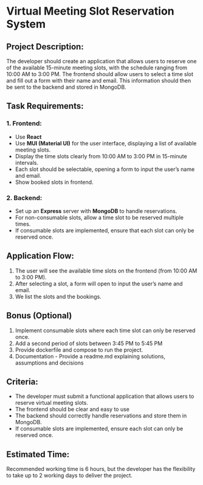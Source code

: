 # Virtual Meeting Slot Reservation System

## Project Description:

The developer should create an application that allows users to reserve one of the available 15-minute meeting slots, with the schedule ranging from 10:00 AM to 3:00 PM. The frontend should allow users to select a time slot and fill out a form with their name and email. This information should then be sent to the backend and stored in MongoDB.

## Task Requirements:

### 1. Frontend:
- Use **React**
- Use **MUI (Material UI)** for the user interface, displaying a list of available meeting slots.
- Display the time slots clearly from 10:00 AM to 3:00 PM in 15-minute intervals.
- Each slot should be selectable, opening a form to input the user’s name and email.
- Show booked slots in frontend.

### 2. Backend:
- Set up an **Express** server with **MongoDB** to handle reservations.
- For non-consumable slots, allow a time slot to be reserved multiple times.
- If consumable slots are implemented, ensure that each slot can only be reserved once.

## Application Flow:
1. The user will see the available time slots on the frontend (from 10:00 AM to 3:00 PM).
2. After selecting a slot, a form will open to input the user’s name and email.
3. We list the slots and the bookings.

## Bonus (Optional)
1. Implement consumable slots where each time slot can only be reserved once.
2. Add a second period of slots between 3:45 PM to 5:45 PM
2. Provide dockerfile and compose to run the project.
3. Documentation - Provide a readme.md explaining solutions, assumptions and decisions

## Criteria:
- The developer must submit a functional application that allows users to reserve virtual meeting slots.
- The frontend should be clear and easy to use
- The backend should correctly handle reservations and store them in MongoDB.
- If consumable slots are implemented, ensure each slot can only be reserved once.

## Estimated Time:
Recommended working time is 6 hours, but the developer has the flexibility to take up to 2 working days to deliver the project.
